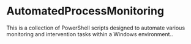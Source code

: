 # AutomatedProcessMonitoring
This is a collection of PowerShell scripts designed to automate various monitoring and intervention tasks within a Windows environment..

